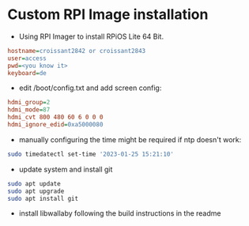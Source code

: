 

# Custom RPI Image installation

 - Using RPI Imager to install RPiOS Lite 64 Bit.
 ```ini
 hostname=croissant2842 or croissant2843
 user=access
 pwd=<you know it>
 keyboard=de
 ``` 
 - edit /boot/config.txt and add screen config:
 ```ini
 hdmi_group=2
 hdmi_mode=87
 hdmi_cvt 800 480 60 6 0 0 0
 hdmi_ignore_edid=0xa5000080
 ```
 - manually configuring the time might be required if ntp doesn't work:
 ```bash
 sudo timedatectl set-time '2023-01-25 15:21:10'
 ```
 - update system and install git
 ```bash
 sudo apt update
 sudo apt upgrade
 sudo apt install git
 ```
 - install libwallaby following the build instructions in the readme
 
 